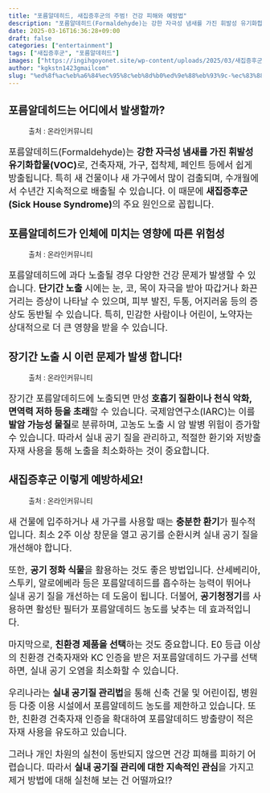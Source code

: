 ```yaml
---
title: "포름알데히드, 새집증후군의 주범! 건강 피해와 예방법"
description: "포름알데히드(Formaldehyde)는 강한 자극성 냄새를 가진 휘발성 유기화합물(VOC)로, 건축자재, 가구, 접착제, 페인트 등에서 쉽게 방출됩니다. 특히 새 건물이나 새 가구에서 많이 검출되며, 수개월에서 수년간 지속적으로 배출될 수 있습니다. 이 때문에 새집증후"
date: 2025-03-16T16:36:28+09:00
draft: false
categories: ["entertainment"]
tags: ["새집증후군", "포름알데히드"]
images: ["https://ingihgoyonet.site/wp-content/uploads/2025/03/새집증후군청소-1.jpg", "https://ingihgoyonet.site/wp-content/uploads/2025/03/새집증후군1.jpg", "https://ingihgoyonet.site/wp-content/uploads/2025/03/기관지-1024x683.jpg", "https://ingihgoyonet.site/wp-content/uploads/2025/03/환기.webp"]
author: "kgkstn1423gmailcom"
slug: "%ed%8f%ac%eb%a6%84%ec%95%8c%eb%8d%b0%ed%9e%88%eb%93%9c-%ec%83%88%ec%a7%91%ec%a6%9d%ed%9b%84%ea%b5%b0%ec%9d%98-%ec%a3%bc%eb%b2%94-%ea%b1%b4%ea%b0%95-%ed%94%bc%ed%95%b4%ec%99%80-%ec%98%88%eb%b0%a9"
---
```


<h2 >포름알데히드는 어디에서 발생할까?</h2> <figure ><img src="https://ingihgoyonet.site/wp-content/uploads/2025/03/새집증후군청소-1.jpg" alt="" /><figcaption >출처 : 온라인커뮤니티</figcaption></figure> <p style="font-size:18px">포름알데히드(Formaldehyde)는 <strong>강한 자극성 냄새를 가진 휘발성 유기화합물(VOC)</strong>로, 건축자재, 가구, 접착제, 페인트 등에서 쉽게 방출됩니다. 특히 새 건물이나 새 가구에서 많이 검출되며, 수개월에서 수년간 지속적으로 배출될 수 있습니다. 이 때문에 <strong>새집증후군(Sick House Syndrome)</strong>의 주요 원인으로 꼽힙니다.</p> <h2 >포름알데히드가 인체에 미치는 영향에 따른 위험성</h2> <figure ><img src="https://ingihgoyonet.site/wp-content/uploads/2025/03/새집증후군1.jpg" alt="" style="aspect-ratio:16/9;object-fit:cover"/><figcaption >출처 : 온라인커뮤니티</figcaption></figure> <p style="font-size:18px">포름알데히드에 과다 노출될 경우 다양한 건강 문제가 발생할 수 있습니다. <strong>단기간 노출</strong> 시에는 눈, 코, 목이 자극을 받아 따갑거나 화끈거리는 증상이 나타날 수 있으며, 피부 발진, 두통, 어지러움 등의 증상도 동반될 수 있습니다. 특히, 민감한 사람이나 어린이, 노약자는 상대적으로 더 큰 영향을 받을 수 있습니다.</p> <h2 >장기간 노출 시 이런 문제가 발생 합니다!</h2> <figure ><img src="https://ingihgoyonet.site/wp-content/uploads/2025/03/기관지-1024x683.jpg" alt="" style="aspect-ratio:16/9;object-fit:cover"/><figcaption >출처 : 온라인커뮤니티</figcaption></figure> <p style="font-size:18px">장기간 포름알데히드에 노출되면 만성<strong> 호흡기 질환이나 천식 악화, 면역력 저하 등을 초래</strong>할 수 있습니다. 국제암연구소(IARC)는 이를 <strong>발암 가능성 물질</strong>로 분류하며, 고농도 노출 시 암 발병 위험이 증가할 수 있습니다. 따라서 실내 공기 질을 관리하고, 적절한 환기와 저방출 자재 사용을 통해 노출을 최소화하는 것이 중요합니다.</p> <h2 >새집증후군 이렇게 예방하세요!</h2> <figure ><img src="https://ingihgoyonet.site/wp-content/uploads/2025/03/환기.webp" alt="" style="aspect-ratio:16/9;object-fit:cover"/><figcaption >출처 : 온라인커뮤니티</figcaption></figure> <p style="font-size:18px">새 건물에 입주하거나 새 가구를 사용할 때는 <strong>충분한 환기</strong>가 필수적입니다. 최소 2주 이상 창문을 열고 공기를 순환시켜 실내 공기 질을 개선해야 합니다. </p> <p style="font-size:18px">또한, <strong>공기 정화 식물</strong>을 활용하는 것도 좋은 방법입니다. 산세베리아, 스투키, 알로에베라 등은 포름알데히드를 흡수하는 능력이 뛰어나 실내 공기 질을 개선하는 데 도움이 됩니다. 더불어, <strong>공기청정기</strong>를 사용하면 활성탄 필터가 포름알데히드 농도를 낮추는 데 효과적입니다.</p> <p style="font-size:18px">마지막으로, <strong>친환경 제품을 선택</strong>하는 것도 중요합니다. E0 등급 이상의 친환경 건축자재와 KC 인증을 받은 저포름알데히드 가구를 선택하면, 실내 공기 오염을 최소화할 수 있습니다.</p> <p style="font-size:18px">우리나라는 <strong>실내 공기질 관리법</strong>을 통해 신축 건물 및 어린이집, 병원 등 다중 이용 시설에서 포름알데히드 농도를 제한하고 있습니다. 또한, 친환경 건축자재 인증을 확대하여 포름알데히드 방출량이 적은 자재 사용을 유도하고 있습니다.</p> <p style="font-size:18px">그러나 개인 차원의 실천이 동반되지 않으면 건강 피해를 피하기 어렵습니다. 따라서 <strong>실내 공기질 관리에 대한 지속적인 관심</strong>을 가지고 제거 방법에 대해 실천해 보는 건 어떨까요!? </p>